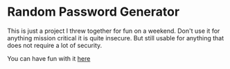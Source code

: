 # Random Password Generator

This is just a project I threw together for fun on a weekend.
Don't use it for anything mission critical it is quite insecure.
But still usable for anything that does not require a lot 
of security. 

You can have fun with it [here](https://brainstormed.github.io/passwordGenerator)